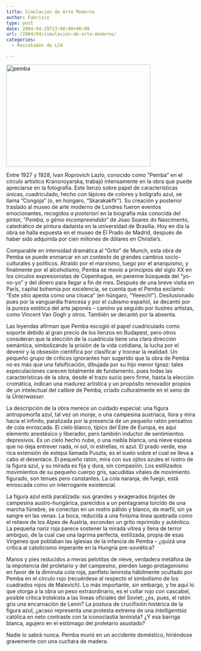 ```yaml
---
title: Simulación de Arte Moderno
author: Fabrizio
type: post
date: 2004-04-29T23:00:00+00:00
url: /2004/04/simulacion-de-arte-moderno/
categories:
  - Rescatados de LCH

---
```

<img class=" size-full wp-image-244779559 alignright" src="https://i0.wp.com/remoquete.com/wp-content/uploads/2004/04/pemba.gif?resize=384%2C271" alt="pemba" width="384" height="271" data-recalc-dims="1" />

Entre 1927 y 1928, Ivan Roprovich Lazlo, conocido como &#8220;Pemba&#8221; en el círculo artístico Kransnoyarska, trabajó intensamente en la obra que puede apreciarse en la fotografía. Este lienzo sobre papel de características únicas, cuadriculado, hecho con lápices de colores y bolígrafo azul, se llama &#8220;Congoja&#8221; (o, en húngaro, &#8220;Skarakakflr&#8221;). Su creación y posterior traslado al museo de arte moderno de Londres fueron eventos emocionantes, recogidos _a posteriori_ en la biografía más conocida del pintor, &#8220;_Pemba, o gênio incompreendido_&#8221; de Joao Soares do Nascimento, catedrático de pintura dadaísta en la universidad de Brasilia. Hoy en día la obra se halla expuesta en el museo de El Prado de Madrid, después de haber sido adquirida por cien millones de dólares en Christie&#8217;s.

Comparable en intensidad dramática al &#8220;Grito&#8221; de Munch, esta obra de Pemba se puede enmarcar en un contexto de grandes cambios socio-culturales y políticos. Atraído por el marxismo, luego por el anarquismo, y finalmente por el alcoholismo, Pemba se movió a principios del siglo XX en los círculos expresionistas de Copenhague, en perenne búsqueda del &#8220;yo-no-yo&#8221; y del dinero para llegar a fin de mes. Después de una breve visita en París, capital bohemia por excelencia, se cuenta que el Pemba exclamó: &#8220;Este sitio apesta como una cloaca&#8221; (en húngaro, &#8220;Yeeech!&#8221;). Desilusionado pues por la vanguardia francesa y por el cubismo español, se decantó por la pureza estética del arte japonés &#8211; camino ya seguido por ilustres artistas, como Vincent Van Gogh y otros. También se decantó por la absenta.

Las leyendas afirman que Pemba escogió el papel cuadriculado como soporte debido al gran precio de los lienzos en Budapest, pero otros consideran que la elección de la cuadrícula tiene una clara dirección semántica, simbolizando la prisión de la vida cotidiana, la lucha por el devenir y la obsesión científica por clasificar y trocear la realidad. Un pequeño grupo de críticos ignorantes han sugerido que la obra de Pemba no es más que una falsificación, dibujada por su hijo menor Ignaz: tales especulaciones carecen totalmente de fundamento, pues todas las características de la obra, desde el trazo sucio pero firme, hasta la elección cromática, indican una madurez artística y un propósito renovador propios de un intelectual del calibre de Pemba, criado culturalmente en el seno de la _Ünterwasser_.

La descripción de la obra merece un cuidado especial: una figura antropomorfa azul, tal vez un monje, o una campesina austriaca, llora y mira hacia el infinito, paralizada por la presencia de un pequeño ratón pensativo de cola enroscada. El cielo blanco, típico del Este de Europa, es aquí elemento anestésico y liberador, pero también inductor de sentimientos depresivos. Es un cielo hecho nube, o una niebla blanca, una nieve espesa que no deja entrever nada, ni sol, ni estrellas, ni azul. El prado verde, esa rica extensión de estepa llamada Puszta, es el suelo sobre el cual se lleva a cabo el desenlace. El pequeño ratón, mira con sus ojitos azules el rostro de la figura azul, y su mirada es fija y dura, sin compasión. Los estilizados movimientos de su pequeño cuerpo gris, sacudidas vitales de movimiento figurado, son tenues pero constantes. La cola naranja, de fuego, está enroscada como un interrogante existencial.

La figura azul está paralizada: sus grandes y exagerados bigotes de campesina austro-hungárica, parecidos a un pentagrama torcido de una marcha fúnebre, se conectan en un rostro pálido y blanco, de marfil, sin ya sangre en las venas. La boca, reducida a una finísima línea quebrada como el relieve de los Alpes de Austria, esconden un grito reprimido y auténtico. La pequeña nariz roja parece sostener la mirada vítrea y llena de terror ambiguo, de la cual cae una lagrima perfecta, estilizada, propia de esas Vírgenes que poblaban las iglesias de la infancia de Pemba &#8211; ¿quizá una crítica al catolicismo imperante en la Hungría pre-soviética?

Manos y pies reducidos a meras pelotitas de nieve, verdadera metáfora de la impotencia del proletario y del campesino, pierden luego protagonismo en favor de la diminuta cola roja, panfleto leninista hábilmente ocultado por Pemba en el círculo rojo (recuérdese al respecto el simbolismo de los cuadrados rojos de Malevich). Lo más importante, sin embargo, y he aquí lo que otorga a la obra un peso extraordinario, es el collar rojo con cascabel, posible critica trotskista a las líneas oficiales del Soviet; ¿es, pues, el ratón gris una encarnación de Lenin? La postura de crucifixión histérica de la figura azul, ¿acaso representa una protesta extrema de una _intelligentsia_ católica en neto contraste con la iconoclastia leninista? ¿Y esa barriga blanca, agujero en el estómago del proletario asustado?

Nadie lo sabrá nunca. Pemba murió en un accidente doméstico, hiriéndose gravemente con una cuchara de madera.